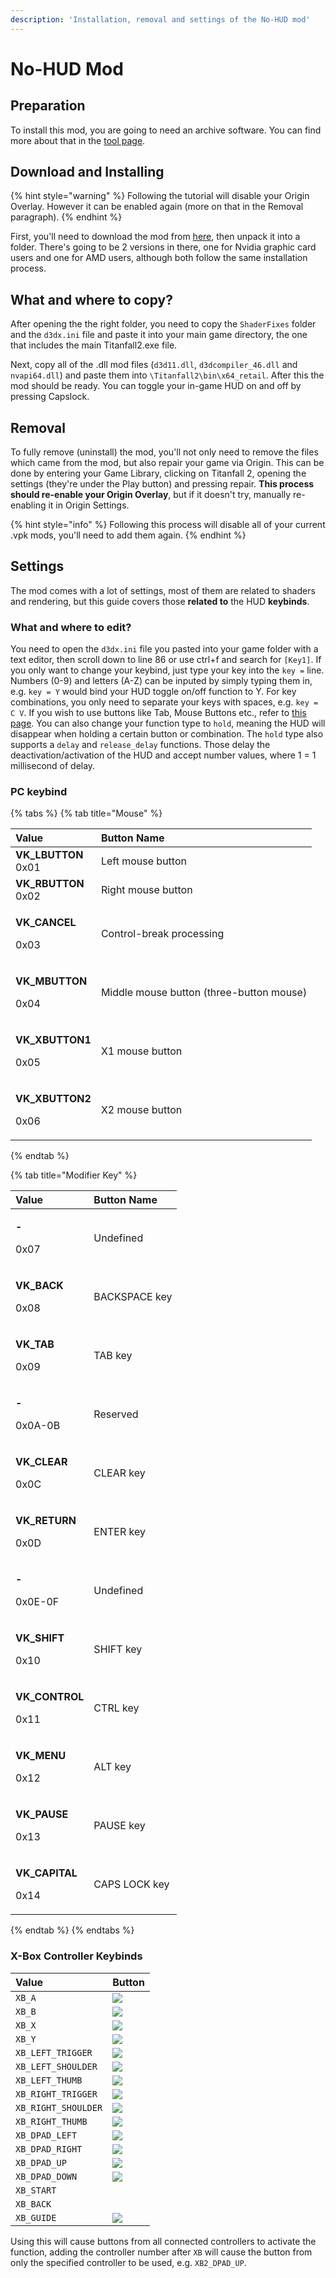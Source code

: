 ```yaml
---
description: 'Installation, removal and settings of the No-HUD mod'
---
```


# No-HUD Mod

## Preparation

To install this mod, you are going to need an archive software. You can find more about that in the [tool page](https://noskill.gitbook.io/titanfall2/how-to-start-modding/modding-tools#archives).

## Download and Installing 

{% hint style="warning" %}
Following the tutorial will disable your Origin Overlay. However it can be enabled again \(more on that in the Removal paragraph\).
{% endhint %}

First, you'll need to download the mod from [here](https://noskill.gitbook.io/titanfall2/how-to-start-modding/modding-tools#titanfall), then unpack it into a folder. There's going to be 2 versions in there, one for Nvidia graphic card users and one for AMD users, although both follow the same installation process.

## **What and where to copy?**

After opening the the right folder, you need to copy the `ShaderFixes` folder and the `d3dx.ini` file and paste it into your main game directory, the one that includes the main Titanfall2.exe file.

Next, copy all of the .dll mod files \(`d3d11.dll`, `d3dcompiler_46.dll` and `nvapi64.dll`\) and paste them into `\Titanfall2\bin\x64_retail`. After this the mod should be ready. You can toggle your in-game HUD on and off by pressing Capslock.

## Removal

To fully remove \(uninstall\) the mod, you'll not only need to remove the files which came from the mod, but also repair your game via Origin. This can be done by entering your Game Library, clicking on Titanfall 2, opening the settings \(they're under the Play button\) and pressing repair. **This process should re-enable your Origin Overlay**, but if it doesn't try, manually re-enabling it in Origin Settings.

{% hint style="info" %}
Following this process will disable all of your current .vpk mods, you'll need to add them again.
{% endhint %}

## Settings

The mod comes with a lot of settings, most of them are related to shaders and rendering, but this guide covers those **related to** the HUD **keybinds**.

### **What and where to edit?**

You need to open the `d3dx.ini` file you pasted into your game folder with a text editor, then scroll down to line 86 or use ctrl+f and search for `[Key1]`. If you only want to change your keybind, just type your key into the `key =`  line. Numbers \(0-9\) and letters \(A-Z\) can be inputed by simply typing them in, e.g. `key = Y` would bind your HUD toggle on/off function to Y. For key combinations, you only need to separate your keys with spaces, e.g. `key = C V`. If you wish to use buttons like Tab, Mouse Buttons etc., refer to [this page](https://docs.microsoft.com/en-us/windows/win32/inputdev/virtual-key-codes). You can also change your function type to `hold`, meaning the HUD will disappear when holding a certain button or combination. The `hold` type also supports a `delay` and `release_delay` functions. Those delay the deactivation/activation of the HUD and accept number values, where 1 = 1 millisecond of delay. 

### PC keybind

{% tabs %}
{% tab title="Mouse" %}
<table>
  <thead>
    <tr>
      <th style="text-align:left"><b>Value</b>
      </th>
      <th style="text-align:left">Button Name</th>
    </tr>
  </thead>
  <tbody>
    <tr>
      <td style="text-align:left"><b>VK_LBUTTON<br /></b>0x01</td>
      <td style="text-align:left">Left mouse button
        <br />
      </td>
    </tr>
    <tr>
      <td style="text-align:left"><b>VK_RBUTTON<br /></b>0x02</td>
      <td style="text-align:left">Right mouse button
        <br />
      </td>
    </tr>
    <tr>
      <td style="text-align:left">
        <p><b>VK_CANCEL</b>
        </p>
        <p>0x03</p>
      </td>
      <td style="text-align:left">Control-break processing
        <br />
      </td>
    </tr>
    <tr>
      <td style="text-align:left">
        <p><b>VK_MBUTTON</b>
        </p>
        <p>0x04</p>
      </td>
      <td style="text-align:left">Middle mouse button (three-button mouse)
        <br />
      </td>
    </tr>
    <tr>
      <td style="text-align:left">
        <p><b>VK_XBUTTON1</b>
        </p>
        <p>0x05</p>
      </td>
      <td style="text-align:left">X1 mouse button
        <br />
      </td>
    </tr>
    <tr>
      <td style="text-align:left">
        <p><b>VK_XBUTTON2</b>
        </p>
        <p>0x06</p>
      </td>
      <td style="text-align:left">X2 mouse button</td>
    </tr>
  </tbody>
</table>
{% endtab %}

{% tab title="Modifier Key" %}
<table>
  <thead>
    <tr>
      <th style="text-align:left"><b>Value</b>
      </th>
      <th style="text-align:left">Button Name</th>
    </tr>
  </thead>
  <tbody>
    <tr>
      <td style="text-align:left">
        <p><b>-</b>
        </p>
        <p>0x07</p>
      </td>
      <td style="text-align:left">Undefined
        <br />
      </td>
    </tr>
    <tr>
      <td style="text-align:left">
        <p><b>VK_BACK</b>
        </p>
        <p>0x08</p>
      </td>
      <td style="text-align:left">BACKSPACE key
        <br />
      </td>
    </tr>
    <tr>
      <td style="text-align:left">
        <p><b>VK_TAB</b>
        </p>
        <p>0x09</p>
      </td>
      <td style="text-align:left">TAB key
        <br />
      </td>
    </tr>
    <tr>
      <td style="text-align:left">
        <p><b>-</b>
        </p>
        <p>0x0A-0B</p>
      </td>
      <td style="text-align:left">Reserved
        <br />
      </td>
    </tr>
    <tr>
      <td style="text-align:left">
        <p><b>VK_CLEAR</b>
        </p>
        <p>0x0C</p>
      </td>
      <td style="text-align:left">CLEAR key
        <br />
      </td>
    </tr>
    <tr>
      <td style="text-align:left">
        <p><b>VK_RETURN</b>
        </p>
        <p>0x0D</p>
      </td>
      <td style="text-align:left">ENTER key
        <br />
      </td>
    </tr>
    <tr>
      <td style="text-align:left">
        <p><b>-</b>
        </p>
        <p>0x0E-0F</p>
      </td>
      <td style="text-align:left">Undefined
        <br />
      </td>
    </tr>
    <tr>
      <td style="text-align:left">
        <p><b>VK_SHIFT</b>
        </p>
        <p>0x10</p>
      </td>
      <td style="text-align:left">SHIFT key
        <br />
      </td>
    </tr>
    <tr>
      <td style="text-align:left">
        <p><b>VK_CONTROL</b>
        </p>
        <p>0x11</p>
      </td>
      <td style="text-align:left">CTRL key
        <br />
      </td>
    </tr>
    <tr>
      <td style="text-align:left">
        <p><b>VK_MENU</b>
        </p>
        <p>0x12</p>
      </td>
      <td style="text-align:left">ALT key
        <br />
      </td>
    </tr>
    <tr>
      <td style="text-align:left">
        <p><b>VK_PAUSE</b>
        </p>
        <p>0x13</p>
      </td>
      <td style="text-align:left">PAUSE key
        <br />
      </td>
    </tr>
    <tr>
      <td style="text-align:left">
        <p><b>VK_CAPITAL</b>
        </p>
        <p>0x14</p>
      </td>
      <td style="text-align:left">CAPS LOCK key</td>
    </tr>
  </tbody>
</table>
{% endtab %}
{% endtabs %}

### **X-Box Controller Keybinds**

| Value | Button |
| :--- | :--- |
| `XB_A` | ![](../.gitbook/assets/icons8-xbox-a-96.png) |
| `XB_B` | ![](../.gitbook/assets/icons8-xbox-b-96.png)  |
| `XB_X` | ![](../.gitbook/assets/icons8-xbox-x-96.png)  |
| `XB_Y` | ![](../.gitbook/assets/icons8-xbox-y-96.png)  |
| `XB_LEFT_TRIGGER` | ![](../.gitbook/assets/icons8-xbox-lt-96.png)  |
| `XB_LEFT_SHOULDER` | ![](../.gitbook/assets/icons8-xbox-lb-96.png)  |
| `XB_LEFT_THUMB` | ![](../.gitbook/assets/xbox_icon4.png)  |
| `XB_RIGHT_TRIGGER` | ![](../.gitbook/assets/icons8-xbox-rt-96.png)  |
| `XB_RIGHT_SHOULDER` | ![](../.gitbook/assets/icons8-xbox-rb-96.png)  |
| `XB_RIGHT_THUMB` | ![](../.gitbook/assets/xbox_icon3.png)  |
| `XB_DPAD_LEFT` | ![](../.gitbook/assets/xbox_icon2.png)  |
| `XB_DPAD_RIGHT` | ![](../.gitbook/assets/xbox_icon2.png)  |
| `XB_DPAD_UP` | ![](../.gitbook/assets/xbox_icon2.png)  |
| `XB_DPAD_DOWN` | ![](../.gitbook/assets/xbox_icon2.png)  |
| `XB_START` |  |
| `XB_BACK` |  |
| `XB_GUIDE` | ![](../.gitbook/assets/xbox_icon.png)  |

Using this will cause buttons from all connected controllers to activate the function, adding the controller number after `XB` will cause the button from only the specified controller to be used, e.g. `XB2_DPAD_UP`.

